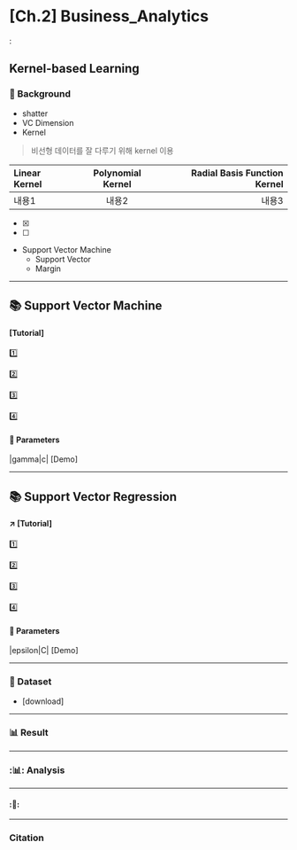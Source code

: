 # [Ch.2] Business_Analytics

:

**Kernel-based Learning**
-----------------------------
### :pushpin: Background
* shatter
* VC Dimension
* Kernel
 
> 비선형 데이터를 잘 다루기 위해 kernel 이용

|Linear Kernel|Polynomial Kernel|Radial Basis Function Kernel|
|:---|:---:|---:| 
|내용1|내용2|내용3|

* [x]
* [ ]

* Support Vector Machine
  * Support Vector
  * Margin
-----------------------------
## :books: Support Vector Machine 
#### [Tutorial]

:one: 

:two:

:three:

:four:

#### :pushpin: Parameters 
|gamma|c| [Demo]


----------------------------
## :books: Support Vector Regression
#### :arrow_upper_right: [Tutorial]

:one: 

:two:

:three:

:four:

#### :pushpin: Parameters 
|epsilon|C| [Demo]


-----------------------------
### :pushpin: Dataset
* [download]
-----------------------------

### :bar_chart: Result

------------------------------
### :📊: Analysis


----------------------------
#### :💬:
------------------------------
### Citation
